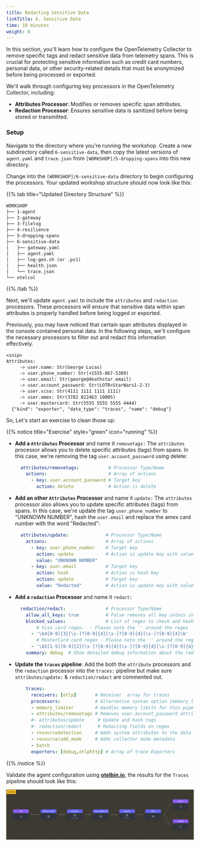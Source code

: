 ```yaml
---
title: Redacting Sensitive Data
linkTitle: 6. Sensitive Data
time: 10 minutes
weight: 6
---
```


In this section, you'll learn how to configure the OpenTelemetry Collector to remove specific tags and redact sensitive data from telemetry spans. This is crucial for protecting sensitive information such as credit card numbers, personal data, or other security-related details that must be anonymized before being processed or exported.

We'll walk through configuring key processors in the OpenTelemetry Collector, including:

- **Attributes Processor**: Modifies or removes specific span attributes.
- **Redaction Processor**: Ensures sensitive data is sanitized before being stored or transmitted.

### Setup

Navigate to the directory where you're running the workshop. Create a new subdirectory called `6-sensitive-data`, then copy the latest versions of `agent.yaml` and `trace.json` from `[WORKSHOP]/5-dropping-spans` into this new directory.

Change into the `[WORKSHOP]/6-sensitive-data` directory to begin configuring the processors. Your updated workshop structure should now look like this:

{{% tab title="Updated Directory Structure" %}}

```text
WORKSHOP
├── 1-agent
├── 2-gateway
├── 3-filelog
├── 4-resilience
├── 5-dropping-spans
├── 6-sensitive-data
│   ├── gateway.yaml
│   ├── agent.yaml
│   ├── log-gen.sh (or .ps1)
│   ├── health.json
│   └── trace.json
└── otelcol
```

{{% /tab %}}

Next, we'll update `agent.yaml` to include the `attributes` and `redaction` processors. These processors will ensure that sensitive data within span attributes is properly handled before being logged or exported.

Previously, you may have noticed that certain span attributes displayed in the console contained personal data. In the following steps, we'll configure the necessary processors to filter out and redact this information effectively.

```text
<snip>
Attributes:
     -> user.name: Str(George Lucas)
     -> user.phone_number: Str(+1555-867-5309)
     -> user.email: Str(george@deathstar.email)
     -> user.account_password: Str(LOTR>StarWars1-2-3)
     -> user.visa: Str(4111 1111 1111 1111)
     -> user.amex: Str(3782 822463 10005)
     -> user.mastercard: Str(5555 5555 5555 4444)
  {"kind": "exporter", "data_type": "traces", "name": "debug"}
```

So, Let's start an exercise to clean those up:

{{% notice title="Exercise" style="green" icon="running" %}}

- **Add a `Attributes` Processor** and name it `removetags:`
The `attributes` processor allows you to delete specific attributes (tags) from spans. In this case, we're removing the tag `user.account_password` using delete:

  ```yaml
    attributes/removetags:           # Processor Type/Name
      actions:                       # Array of actions
        - key: user.account_password # Target key
          action: delete             # Action is delete 
  ```

- **Add an other  `Attributes` Processor** and name it `update:`
The `attributes` processor also allows you to update specific attributes (tags) from spans. In this case, we're update the tag `user.phone_number` to "UNKNOWN NUMBER", hash the `user.email` and replace the amex card number with the word "Redacted":

  ```yaml
    attributes/update:              # Processor Type/Name
      actions:                      # Array of actions
        - key: user.phone_number    # Target key
          action: update            # Action is update key with value
          value: "UNKNOWN NUMBER" 
        - key: user.email           # Target key
          action: hash              # Action is hash key
          action: update            # Target key
          value: "Redacted"         # Action is update key with value
  ```

- **Add a `redaction` Processor** and name it `redact:`

  ```yaml
    redaction/redact:               # Processor Type/Name
      allow_all_keys: true          # False removes all key unless in allow list 
      blocked_values:               # List of regex to check and hash
          # Visa card regex.  - Please note the '' around the regex
        - '\b4[0-9]{3}[\s-]?[0-9]{4}[\s-]?[0-9]{4}[\s-]?[0-9]{4}\b'
          # MasterCard card regex - Please note the '' around the regex
        - '\b5[1-5][0-9]{2}[\s-]?[0-9]{4}[\s-]?[0-9]{4}[\s-]?[0-9]{4}\b' 
      summary: debug  # Show detailed debug information about the redaction 

  ```

- **Update the `traces`  pipeline**: Add the both the `attribute` processors and the  `redaction` processor into the `traces:` pipeline but make sure `attributes/update:`  & `redaction/redact` are commented out.

  ```yaml
      traces:
        receivers: [otlp]       # Receiver  array for traces
        processors:             # Alternative syntax option [memory_limiter]
        - memory_limiter        # Handles memory limits for this pipeline
        - attributes/removetags # Removes user.account_password attribute
        #- attributes/update     # Update and hash tags 
        #- redaction/redact      # Redacting fields on regex 
        - resourcedetection     # Adds system attributes to the data
        - resource/add_mode     # Adds collector mode metadata
        - batch
        exporters: [debug,otlphttp] # Array of trace Exporters
  ```

{{% /notice %}}

Validate the agent configuration using **[otelbin.io](https://www.otelbin.io/)**, the results for the `Traces` pipeline should look like this:

![redacting 1](../images/senstive-data-6-1.png)
